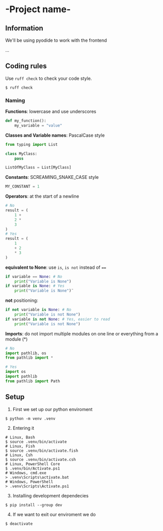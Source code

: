 # -Project name-

## Information
We'll be using pyodide to work with the frontend

...

## Coding rules
Use `ruff check` to check your code style.
```shell
$ ruff check
```
### Naming
**Functions**: lowercase and use underscores
```py
def my_function():
    my_variable = "value"
```
**Classes and Variable names**: PascalCase style
```py
from typing import List

class MyClass:
    pass

ListOfMyClass = List[MyClass]
```
**Constants**: SCREAMING_SNAKE_CASE style
```py
MY_CONSTANT = 1
```
**Operators**: at the start of a newline
```py
# No
result = (
    1 +
    2 *
    3
)
# Yes
result = (
    1
    + 2
    * 3
)
```
**equivalent to None**: use `is`, `is not` instead of `==`
```py
if variable == None: # No
    print("Variable is None")
if variable is None: # Yes
    print("Variable is None")¨
```
**not** positioning:
```py
if not variable is None: # No
    print("Variable is not None")
if variable is not None: # Yes, easier to read
    print("Variable is not None")
```
**Imports**: do not import multiple modules on one line or everything from a module (*)
```py
# No
import pathlib, os
from pathlib import *

# Yes
import os
import pathlib
from pathlib import Path
```

## Setup
1. First we set up our python enviroment
```shell
$ python -m venv .venv
```
2. Entering it
```shell
# Linux, Bash
$ source .venv/bin/activate
# Linux, Fish
$ source .venv/bin/activate.fish
# Linux, Csh
$ source .venv/bin/activate.csh
# Linux, PowerShell Core
$ .venv/bin/Activate.ps1
# Windows, cmd.exe
> .venv\Scripts\activate.bat
# Windows, PowerShell
> .venv\Scripts\Activate.ps1
```
3. Installing development dependecies
```shell
$ pip install --group dev
```
4. If we want to exit our enviroment we do
```shell
$ deactivate
```
